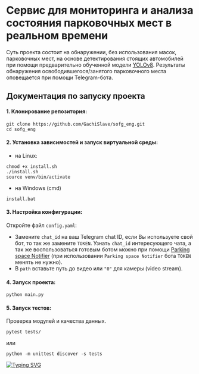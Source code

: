 # Сервис для мониторинга и анализа состояния парковочных мест в реальном времени
Суть проекта состоит на обнаружении, без использования масок, парковочных мест, на основе детектирования стоящих автомобилей при помощи предварительно обученной модели [YOLOv8](https://github.com/ultralytics/ultralytics). Результаты обнаружения освободившегося/занятого парковочного места оповещается при помощи Telegram-бота.
## Документация по запуску проекта

#### 1. Клонирование репозитория:
```
git clone https://github.com/GachiSlave/sofg_eng.git
cd sofg_eng
```

#### 2. Установка зависимостей и запуск виртуальной среды:
* на Linux:
```
chmod +x install.sh
./install.sh
source venv/bin/activate
```

  * на Windows (cmd)
```
install.bat
```

#### 3. Настройка конфигурации:
Откройте файл `config.yaml`:
* Замените `chat_id` на ваш Telegram chat ID, если Вы используете свой бот, то так же замените `TOKEN`. Узнать `chat_id` интересующего чата, а так же воспользоваться готовым ботом можно при помощи [Parking space Notifier](https://t.me/freeparkingcar_bot) (при использовании `Parking space Notifier` бота `TOKEN` менять не нужно).
* В `path` вставьте путь до видео или `"0"` для камеры (video stream).

#### 4. Запуск проекта:
```
python main.py
```
#### 5. Запуск тестов:
Проверка модулей и качества данных.
```
pytest tests/
```
или
```
python -m unittest discover -s tests
```

[![Typing SVG](https://readme-typing-svg.herokuapp.com?font=Fira+Code&duration=2000&pause=1000&color=1141f7&random=false&width=600&lines=You're+breathtaking!+%E2%9C%A8)](https://git.io/typing-svg)
